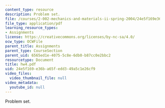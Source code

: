 ```yaml
---
content_type: resource
description: Problem set.
file: /courses/2-002-mechanics-and-materials-ii-spring-2004/24e5f169e36ba65fedd349a5c1e26cf9_hw4.pdf
file_type: application/pdf
learning_resource_types:
- Assignments
license: https://creativecommons.org/licenses/by-nc-sa/4.0/
ocw_type: OCWFile
parent_title: Assignments
parent_type: CourseSection
parent_uid: 6565ed1e-4075-5c8e-6db0-b87cc0e2bbc2
resourcetype: Document
title: hw4.pdf
uid: 24e5f169-e36b-a65f-edd3-49a5c1e26cf9
video_files:
  video_thumbnail_file: null
video_metadata:
  youtube_id: null
---
```

Problem set.